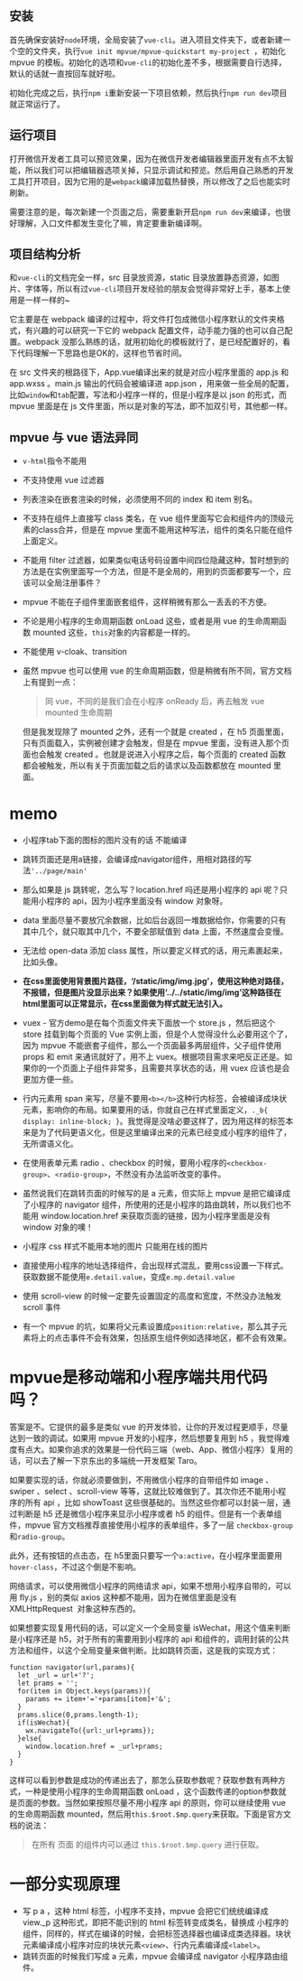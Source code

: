 ## 安装

首先确保安装好`node`环境，全局安装了`vue-cli`。进入项目文件夹下，或者新建一个空的文件夹，执行`vue init mpvue/mpvue-quickstart my-project `，初始化 mpvue 的模板。初始化的选项和`vue-cli`的初始化差不多，根据需要自行选择，默认的话就一直按回车就好啦。  

初始化完成之后，执行`npm i`重新安装一下项目依赖，然后执行`npm run dev`项目就正常运行了。



## 运行项目

打开微信开发者工具可以预览效果，因为在微信开发者编辑器里面开发有点不太智能，所以我们可以把编辑器选项关掉，只显示调试和预览。然后用自己熟悉的开发工具打开项目，因为它用的是`webpack`编译加载热替换，所以修改了之后也能实时刷新。

需要注意的是，每次新建一个页面之后，需要重新开启`npm run dev`来编译，也很好理解，入口文件都发生变化了嘛，肯定要重新编译啊。



## 项目结构分析

和`vue-cli`的文档完全一样，src 目录放资源，static 目录放置静态资源，如图片、字体等，所以有过`vue-cli`项目开发经验的朋友会觉得非常好上手，基本上使用是一样一样的~

它主要是在 webpack 编译的过程中，将文件打包成微信小程序默认的文件夹格式，有兴趣的可以研究一下它的 webpack 配置文件，动手能力强的也可以自己配置。webpack 没那么熟练的话，就用初始化的模板就行了，是已经配置好的，看下代码理解一下思路也是OK的，这样也节省时间。

在 src 文件夹的根路径下，App.vue编译出来的就是对应小程序里面的 app.js 和 app.wxss 。main.js 输出的代码会被编译进 app.json ，用来做一些全局的配置，比如`window`和`tab`配置，写法和小程序一样的，但是小程序是以 json 的形式，而 mpvue 里面是在 js 文件里面，所以是对象的写法，即不加双引号，其他都一样。



## mpvue 与 vue 语法异同

* `v-html`指令不能用

* 不支持使用 vue 过滤器

* 列表渲染在嵌套渲染的时候，必须使用不同的 index 和 item 别名。

* 不支持在组件上直接写 class 类名，在 vue 组件里面写它会和组件内的顶级元素的class合并，但是在 mpvue 里面不能用这种写法，组件的类名只能在组件上面定义。

* 不能用 filter 过滤器，如果类似电话号码设置中间四位隐藏这种，暂时想到的方法是在实例里面写一个方法，但是不是全局的，用到的页面都要写一个，应该可以全局注册事件？

* mpvue 不能在子组件里面嵌套组件，这样稍微有那么一丢丢的不方便。

* 不论是用小程序的生命周期函数 onLoad 这些，或者是用 vue 的生命周期函数 mounted 这些，`this`对象的内容都是一样的。

* 不能使用 v-cloak、transition

* 虽然 mpvue 也可以使用 vue 的生命周期函数，但是稍微有所不同，官方文档上有提到一点：

  > 同 vue，不同的是我们会在小程序 onReady 后，再去触发 vue mounted 生命周期 

   但是我发现除了 mounted 之外，还有一个就是 created ，在 h5 页面里面，只有页面载入，实例被创建才会触发，但是在 mpvue 里面，没有进入那个页面也会触发 created 。也就是说进入小程序之后，每个页面的 created 函数都会被触发，所以有关于页面加载之后的请求以及函数都放在 mounted 里面。

  

# memo

* 小程序tab下面的图标的图片没有的话 不能编译

* 跳转页面还是用a链接，会编译成navigator组件，用相对路径的写法`'../page/main'`

* 那么如果是 js 跳转呢，怎么写？location.href 吗还是用小程序的 api 呢？只能用小程序的 api，因为小程序里面没有 window 对象呀。

* data 里面尽量不要放冗余数据，比如后台返回一堆数据给你，你需要的只有其中几个，就只取其中几个，不要全部赋值到 data 上面，不然速度会变慢。

* 无法给 open-data 添加 class 属性，所以要定义样式的话，用元素裹起来，比如头像。

* **在css里面使用背景图片路径，‘/static/img/img.jpg’，使用这种绝对路径，不报错，但是图片没显示出来？如果使用‘../../static/img/img’这种路径在html里面可以正常显示，在css里面做为样式就无法引入。**

* vuex - 官方demo是在每个页面文件夹下面放一个 store.js ，然后把这个 store 挂载到每个页面的 Vue 实例上面，但是个人觉得没什么必要用这个了，因为 mpvue 不能嵌套子组件，那么一个页面最多两层组件，父子组件使用 props 和 emit 来通讯就好了，用不上 vuex。根据项目需求来吧反正还是。如果你的一个页面上子组件非常多，且需要共享状态的话，用 vuex 应该也是会更加方便一些。

* 行内元素用 span 来写，尽量不要用`<b></b>`这种行内标签，会被编译成块状元素，影响你的布局。如果要用的话，你就自己在样式里面定义，`._b{ display: inline-block; }`。我觉得是没啥必要这样了，因为用这样的标签本来是为了代码更语义化，但是这里编译出来的元素已经变成小程序的组件了，无所谓语义化。

* 在使用表单元素 radio 、checkbox 的时候，要用小程序的`<checkbox-group>`、`<radio-group>`，不然没有办法监听改变的事件。

* 虽然说我们在跳转页面的时候写的是 a 元素，但实际上 mpvue 是把它编译成了小程序的 navigator 组件，所使用的还是小程序的路由跳转，所以我们也不能用 window.location.href 来获取页面的链接，因为小程序里面是没有 window 对象的噢！

* 小程序 css 样式不能用本地的图片 只能用在线的图片 

* 直接使用小程序的地址选择组件，会出现样式混乱，要用css设置一下样式。获取数据不能使用`e.detail.value`，变成`e.mp.detail.value`

* 使用 scroll-view 的时候一定要先设置固定的高度和宽度，不然没办法触发 scroll 事件

* 有一个 mpvue 的坑，如果将父元素设置成`position:relative`，那么其子元素将上的点击事件不会有效果，包括原生组件例如选择地区，都不会有效果。

  

# mpvue是移动端和小程序端共用代码吗？

答案是不。它提供的最多是类似 vue 的开发体验，让你的开发过程更顺手，尽量达到一致的调试。如果用 mpvue 开发的小程序，然后想要复用到 h5 ，我觉得难度有点大。如果你追求的效果是一份代码三端（web、App、微信小程序）复用的话，可以去了解一下京东出的多端统一开发框架 Taro。

如果要实现的话，你就必须要做到，不用微信小程序的自带组件如 image 、swiper 、select 、scroll-view 等等，这就比较难做到了。其次你还不能用小程序的所有 api ，比如 showToast 这些很基础的。当然这些你都可以封装一层，通过判断是 h5 还是微信小程序来显示小程序或者 h5 的组件。但是有一个表单组件，mpvue 官方文档推荐直接使用小程序的表单组件，多了一层 `checkbox-group`和`radio-group`。

此外，还有按钮的点击态，在 h5里面只要写一个`a:active`，在小程序里面要用 `hover-class`，不过这个倒是不影响。

网络请求，可以使用微信小程序的网络请求 api，如果不想用小程序自带的，可以用 fly.js ，别的类似 axios 这种都不能用，因为在微信里面是没有 XMLHttpRequest  对象这种东西的。

如果想要实现复用代码的话，可以定义一个全局变量 isWechat，用这个值来判断是小程序还是 h5，对于所有的需要用到小程序的 api 和组件的，调用封装的公共方法和组件，以这个全局变量来做判断。比如跳转页面，这是我的实现方式：

```
function navigator(url,params){
  let _url = url+'?';
  let prams = '';
  for(item in Object.keys(params)){
    params += item+'='+params[item]+'&';
  }
  prams.slice(0,prams.length-1);
  if(isWechat){
    wx.navigateTo({url:_url+prams});
  }else{
    window.location.href = _url+prams;
  }
}
```

这样可以看到参数是成功的传递出去了，那怎么获取参数呢？获取参数有两种方式，一种是使用小程序的生命周期函数 onLoad ，这个函数传递的option参数就是页面的参数。当然如果按照尽量不用小程序 api 的原则，你可以继续使用 vue 的生命周期函数 mounted，然后用`this.$root.$mp.query`来获取。下面是官方文档的说法：

>在所有 页面 的组件内可以通过 `this.$root.$mp.query` 进行获取。 



# 一部分实现原理

* 写 p a ，这种 html 标签，小程序不支持，mpvue 会把它们统统编译成 view._p 这种形式，即把不能识别的 html 标签转变成类名，替换成 小程序的组件，同样的，样式在编译的时候，会把标签选择器也编译成类选择器。块状元素编译成小程序对应的块状元素`<view>`、行内元素编译成`<label>`。
* 跳转页面的时候我们写成 a 元素，mpvue 会编译成 navigator 小程序路由组件。